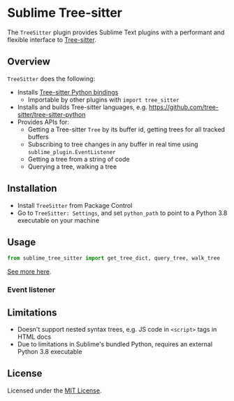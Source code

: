 # Sublime Tree-sitter

The `TreeSitter` plugin provides Sublime Text plugins with a performant and flexible interface to [Tree-sitter](https://tree-sitter.github.io/tree-sitter/).

## Overview

`TreeSitter` does the following:

- Installs [Tree-sitter Python bindings](https://github.com/tree-sitter/py-tree-sitter)
    - Importable by other plugins with `import tree_sitter`
- Installs and builds Tree-sitter languages, e.g. https://github.com/tree-sitter/tree-sitter-python
- Provides APIs for:
    - Getting a Tree-sitter `Tree` by its buffer id, getting trees for all tracked buffers
    - Subscribing to tree changes in any buffer in real time using `sublime_plugin.EventListener`
    - Getting a tree from a string of code
    - Querying a tree, walking a tree

## Installation

- Install `TreeSitter` from Package Control
- Go to `TreeSitter: Settings`, and set `python_path` to point to a Python 3.8 executable on your machine

## Usage

```py
from sublime_tree_sitter import get_tree_dict, query_tree, walk_tree
```

[See more here](./src/lib/sublime_tree_sitter/__init__.py).

### Event listener

## Limitations

- Doesn't support nested syntax trees, e.g. JS code in `<script>` tags in HTML docs
- Due to limitations in Sublime's bundled Python, requires an external Python 3.8 executable

## License

Licensed under the [MIT License](https://opensource.org/licenses/MIT).

